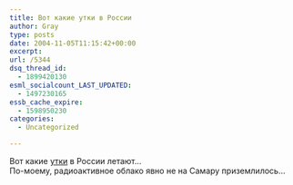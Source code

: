```yaml
---
title: Вот какие утки в России
author: Gray
type: posts
date: 2004-11-05T11:15:42+00:00
excerpt:
url: /5344
dsq_thread_id:
  - 1899420130
esml_socialcount_LAST_UPDATED:
  - 1497230165
essb_cache_expire:
  - 1598950230
categories:
  - Uncategorized

---
```








Вот какие <a href="http://top.rbc.ru/index.shtml?/news/daythemes/2004/11/05/05132933_bod.shtml" target="_blank">утки</a> в России летают&#8230;  
По-моему, радиоактивное облако явно не на Самару приземлилось&#8230;